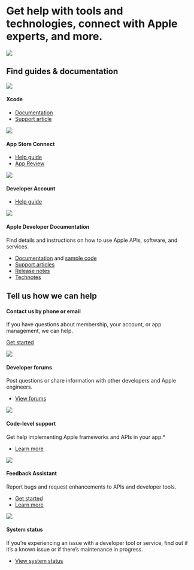 # Get help with tools and technologies, connect with Apple experts, and more.

![](/support/images/home/hero-s-large_2x.png)

## Find guides & documentation

![](/assets/elements/icons/xcode-s/xcode-s-64x64_2x.png)

#### Xcode

  * [Documentation](/documentation/xcode/)
  * [Support article](/support/xcode/)

![](/assets/elements/icons/app-store-connect/app-store-connect-64x64_2x.png)

#### App Store Connect

  * [Help guide](/help/app-store-connect/)
  * [App Review](/distribute/app-review/)

![](/support/images/home/developer-account_2x.png?1)

#### Developer Account

  * [Help guide](/help/account/)

![](/assets/elements/icons/sdk-26/sdk-26-64x64_2x.png)

#### Apple Developer Documentation

Find details and instructions on how to use Apple APIs, software, and
services.

  * [Documentation](/documentation/) and [sample code](/documentation/samplecode)
  * [Support articles](/support/articles/)
  * [Release notes](/news/releases/)
  * [Technotes](/documentation/technotes/)

## Tell us how we can help

#### Contact us by phone or email

If you have questions about membership, your account, or app management, we
can help.

[Get started](/contact/)

![](/support/images/home/forums.svg)

#### Developer forums

Post questions or share information with other developers and Apple engineers.

  * [View forums](/forums/)

![](/support/images/home/support.svg)

#### Code-level support

Get help implementing Apple frameworks and APIs in your app.*

  * [Learn more](/support/technical/)

![](/support/images/home/feedback.svg)

#### Feedback Assistant

Report bugs and request enhancements to APIs and developer tools.

  * [Get started](https://support.apple.com/guide/feedback-assistant/welcome/mac/)
  * [Learn more](/bug-reporting/)

![](/support/images/home/status.svg)

#### System status

If you’re experiencing an issue with a developer tool or service, find out if
it’s a known issue or if there’s maintenance in progress.

  * [View system status](/system-status/)

